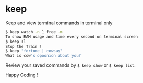 # keep
Keep and view terminal commands in terminal only

```sh
$ keep watch -n 1 free -m
To show RAM usage and time every second on terminal screen
$ keep sl
Stop the Train !
$ keep "fortune | cowsay"
What is cow's opoonion about you?
```

Review your saved commands by `$ keep show` or `$ keep list`.

Happy Coding ! 

